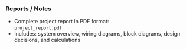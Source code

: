 ### Reports / Notes
- Complete project report in PDF format:  
  `project_report.pdf`  
- Includes: system overview, wiring diagrams, block diagrams, design decisions, and calculations
